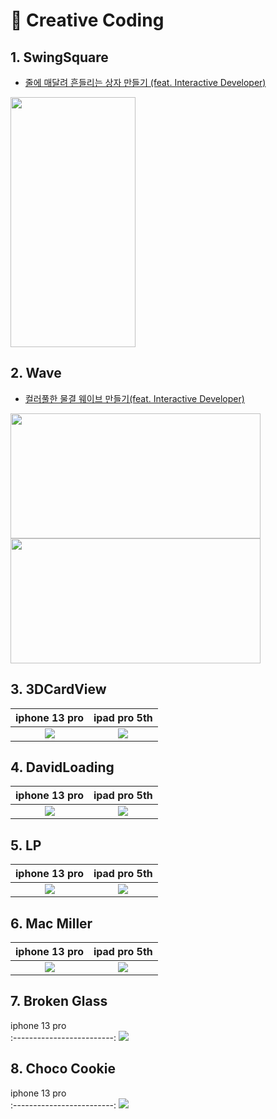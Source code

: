 # 🧩 Creative Coding

## 1. SwingSquare

- [줄에 매달려 흔들리는 상자 만들기 (feat. Interactive Developer)](https://fomaios.tistory.com/entry/Swift-%EC%A4%84%EC%97%90-%EB%A7%A4%EB%8B%AC%EB%A0%A4-%ED%9D%94%EB%93%A4%EB%A6%AC%EB%8A%94-%EC%83%81%EC%9E%90-%EB%A7%8C%EB%93%A4%EA%B8%B0-feat-Interactive-Developer)

<img src="https://user-images.githubusercontent.com/47676921/143278893-41a05054-9afe-4e66-8b33-ef3b0ccb0f27.gif"  width="200" height="400">

## 2. Wave

- [컬러풀한 물결 웨이브 만들기(feat. Interactive Developer)](https://fomaios.tistory.com/entry/Creative-Coding-%EC%BB%AC%EB%9F%AC%ED%92%80%ED%95%9C-%EB%AC%BC%EA%B2%B0-%EC%9B%A8%EC%9D%B4%EB%B8%8C-%EB%A7%8C%EB%93%A4%EA%B8%B0feat-Interactive-Developer)   
<img src="https://user-images.githubusercontent.com/47676921/144575570-06d934c4-4aab-4019-98de-8a11cc489e04.gif"  width="400" height="200">

<img src="https://user-images.githubusercontent.com/47676921/144745735-1f795799-b529-448b-804a-0e12dee89cd5.gif"  width="400" height="200">

## 3. 3DCardView   

iphone 13 pro            |  ipad pro 5th
:-------------------------:|:-------------------------:
![](https://user-images.githubusercontent.com/47676921/147451723-83a6749c-e27f-47c8-8c6b-f6893abe68ab.gif)  |  ![](https://user-images.githubusercontent.com/47676921/147451696-6b363d59-5775-44a8-b602-ef000c9ac5c2.gif)

## 4. DavidLoading   

iphone 13 pro         |  ipad pro 5th  
:-------------------------:|:-------------------------:
![](https://user-images.githubusercontent.com/47676921/147450931-1cd903ca-8a5b-4b18-946e-f3023542b79e.gif)  |  ![](https://user-images.githubusercontent.com/47676921/147450991-8e8f17d7-334e-4bf5-8858-7de960102c72.gif)   

## 5. LP

 iphone 13 pro           |  ipad pro 5th
:-------------------------:|:-------------------------:
![](https://user-images.githubusercontent.com/47676921/150670345-9afb93ee-49ae-45d7-bb71-b6ab9fafbd3d.gif)  |  ![](https://user-images.githubusercontent.com/47676921/150670530-131ad61d-6bcd-46bd-a392-2c71890913f0.gif)

## 6. Mac Miller

iphone 13 pro           |  ipad pro 5th
:-------------------------:|:-------------------------:
![](https://user-images.githubusercontent.com/47676921/150763781-b0de933b-4b70-4a6c-be61-7e5a39a16b29.gif)  |  ![](https://user-images.githubusercontent.com/47676921/150763049-2ed9b237-1e38-4107-99ff-1d147c46b7ed.gif)

## 7. Broken Glass

 iphone 13 pro           
:-------------------------:
![](https://user-images.githubusercontent.com/47676921/158096799-30526806-c6bf-4caf-afbf-674f25f7d85c.gif)

## 8. Choco Cookie

 iphone 13 pro           
:-------------------------:
![](https://user-images.githubusercontent.com/47676921/159149434-0921415a-66d2-4096-87c0-01d446577970.gif)


